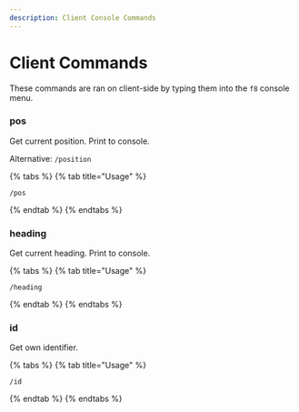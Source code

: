 ```yaml
---
description: Client Console Commands
---
```


# Client Commands

These commands are ran on client-side by typing them into the `f8` console menu.

### pos

Get current position. Print to console.

Alternative: `/position`

{% tabs %}
{% tab title="Usage" %}
```
/pos
```
{% endtab %}
{% endtabs %}

### heading

Get current heading. Print to console.

{% tabs %}
{% tab title="Usage" %}
```
/heading
```
{% endtab %}
{% endtabs %}

### id

Get own identifier.

{% tabs %}
{% tab title="Usage" %}
```
/id
```
{% endtab %}
{% endtabs %}

